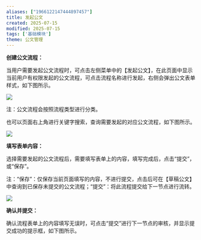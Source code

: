 ```yaml
---
aliases: ["1966122147444897457"]
title: 发起公文
created: 2025-07-15
modified: 2025-07-15
tags: ['基础模块']
theme: 公文管理
---
```


**创建公文流程：**

当用户需要发起公文流程时，可点击左侧菜单中的【发起公文】，在此页面中显示当前用户有权限发起的公文流程，可点击流程名称进行发起，右侧会弹出公文表单样式，如下图所示。

![](https://myhelpdoc.oss-cn-heyuan.aliyuncs.com/mdimages/c16e0a6afd44dfb4226a12e164c1e931.jpg)

注：公文流程会按照流程类型进行分类。

也可以页面右上角进行关键字搜索，查询需要发起的对应公文流程，如下图所示。

![](https://myhelpdoc.oss-cn-heyuan.aliyuncs.com/mdimages/e06ea76447dcf5f552ef3b9b0b54a0c8.jpg)

**填写表单内容：**

选择需要发起的公文流程后，需要填写表单上的内容，填写完成后，点击“提交”，或“保存”。

注：“保存”：仅保存当前页面填写的内容，不进行提交，点击后可在【草稿公文】中查询到已保存未提交的公文流程；“提交”：将此流程提交给下一节点进行流转。

![](https://myhelpdoc.oss-cn-heyuan.aliyuncs.com/mdimages/7bb0c175f75e1598e28656004012129a.jpg)

**确认并提交：**

确认流程表单上的内容填写无误时，可点击“提交”进行下一节点的审核，并显示提交成功的提示框，如下图所示。


